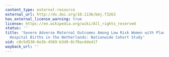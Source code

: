 ```yaml
---
content_type: external-resource
external_url: http://dx.doi.org/10.1136/bmj.f3263
has_external_license_warning: true
license: https://en.wikipedia.org/wiki/All_rights_reserved
status: ''
title: 'Severe Adverse Maternal Outcomes Among Low Risk Women with Planned Home Versus
  Hospital Births in the Netherlands: Nationwide Cohort Study'
uid: c8c5d530-6e3b-4569-b3d9-0c70ac4de41f
wayback_url: ''
---
```

